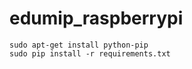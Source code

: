 # edumip_raspberrypi

```
sudo apt-get install python-pip
sudo pip install -r requirements.txt 


```
